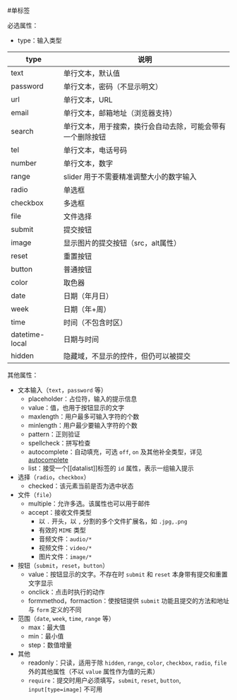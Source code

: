 #单标签

必选属性：
- type：输入类型

| type           | 说明                                                       |
| -------------- | ---------------------------------------------------------- |
| text           | 单行文本，默认值                                           |
| password       | 单行文本，密码（不显示明文）                               |
| url            | 单行文本，URL                                              |
| email          | 单行文本，邮箱地址（浏览器支持）                           |
| search         | 单行文本，用于搜索，换行会自动去除，可能会带有一个删除按钮 |
| tel            | 单行文本，电话号码                                         |
| number         | 单行文本，数字                                             |
| range          | slider 用于不需要精准调整大小的数字输入                    |
| radio          | 单选框                                                     |
| checkbox       | 多选框                                                     |
| file           | 文件选择                                                   |
| submit         | 提交按钮                                                   |
| image          | 显示图片的提交按钮（src，alt属性）                         |
| reset          | 重置按钮                                                   |
| button         | 普通按钮                                                   |
| color          | 取色器                                                     |
| date           | 日期（年月日）                                             |
| week           | 日期（年+周）                                              |
| time           | 时间（不包含时区）                                         |
| datetime-local | 日期与时间                                                 |
| hidden         | 隐藏域，不显示的控件，但仍可以被提交                       |

其他属性：
- 文本输入（`text`，`password` 等）
	- placeholder：占位符，输入的提示信息
	- value：值，也用于按钮显示的文字
	- maxlength：用户最多可输入字符的个数
	- minlength：用户最少要输入字符的个数
	- pattern：正则验证
	- spellcheck：拼写检查
	- autocomplete：自动填充，可选 `off`, `on` 及其他补全类型，详见[autocomplete](https://developer.mozilla.org/zh-CN/docs/Web/HTML/Element/input#attr-autocomplete)
	- list：接受一个[[datalist]]标签的 `id` 属性，表示一组输入提示
- 选择（`radio`，`checkbox`）
	- checked：该元素当前是否为选中状态
- 文件（`file`）
	- multiple：允许多选。该属性也可以用于邮件
	- accept：接收文件类型
		- 以 `.` 开头，以 `,` 分割的多个文件扩展名，如 `.jpg,.png`
		- 有效的 `MIME` 类型
		- 音频文件：`audio/*`
		- 视频文件：`video/*`
		- 图片文件：`image/*`
- 按钮（`submit`，`reset`，`button`）
	- value：按钮显示的文字。不存在时 `submit` 和 `reset` 本身带有提交和重置文字显示
	- onclick：点击时执行的动作
	- formmethod，formaction：使按钮提供 `submit` 功能且提交的方法和地址与 `form` 定义的不同
- 范围（`date`, `week`, `time`, `range` 等）
	- max：最大值
	- min：最小值
	- step：数值增量
- 其他
	- readonly：只读，适用于除 `hidden`, `range`, `color`, `checkbox`, `radio`, `file` 外的其他属性（不以 `value` 属性作为值的元素）
	- `require`：提交时用户必须填写，`submit`, `reset`, `button`, `input[type=image]` 不可用
